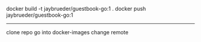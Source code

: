 docker build -t jaybrueder/guestbook-go:1 .
docker push jaybrueder/guestbook-go:1

---

clone repo
go into docker-images
change remote